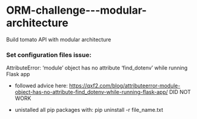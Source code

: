 # ORM-challenge---modular-architecture

Build tomato API with modular architecture

###  Set configuration files issue:

AttributeError: ‘module’ object has no attribute ‘find_dotenv’ while running Flask app
-  followed advice here: https://qxf2.com/blog/attributeerror-module-object-has-no-attribute-find_dotenv-while-running-flask-app/ DID NOT WORK

- unistalled all pip packages with: pip uninstall -r file_name.txt

